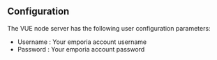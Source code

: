 ## Configuration

The VUE node server has the following user configuration parameters:

- Username         : Your emporia account username
- Password         : Your emporia account password
